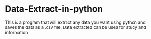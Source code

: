 # Data-Extract-in-python
This is a program that will extract any data you want using python and saves the data as a .csv file.
Data extracted can be used for study and information 

